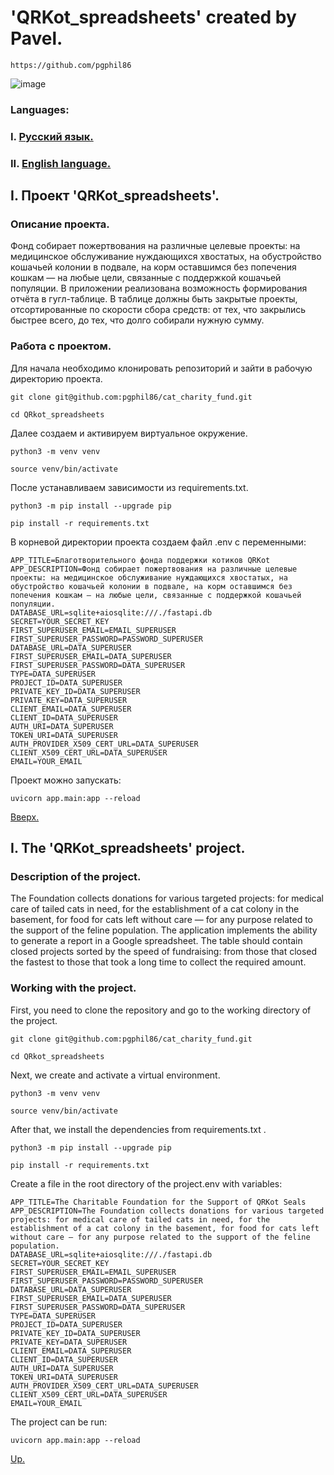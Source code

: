 # 'QRKot_spreadsheets' created by Pavel.
```
https://github.com/pgphil86
```
![image](https://img.shields.io/badge/Python-FFD43B?style=for-the-badge&logo=python&logoColor=blue)
### Languages:
### I. [Русский язык.](https://github.com/pgphil86/QRkot_spreadsheets?tab=readme-ov-file#i-проект-qrkot_spreadsheets)
### II. [English language.](https://github.com/pgphil86/QRkot_spreadsheets?tab=readme-ov-file#i-the-qrkot_spreadsheets-project)
## I. Проект 'QRKot_spreadsheets'.

### Описание проекта.
Фонд собирает пожертвования на различные целевые проекты: на медицинское обслуживание нуждающихся хвостатых,
на обустройство кошачьей колонии в подвале, на корм оставшимся без попечения кошкам — на любые цели,
связанные с поддержкой кошачьей популяции. В приложении реализована возможность формирования отчёта в гугл-таблице.
В таблице должны быть закрытые проекты, отсортированные по скорости сбора средств: от тех, что закрылись быстрее всего, до тех, что долго собирали нужную сумму.
### Работа с проектом.
Для начала необходимо клонировать репозиторий и зайти в рабочую директорию проекта.
```
git clone git@github.com:pgphil86/cat_charity_fund.git
```
```
cd QRkot_spreadsheets
```
Далее создаем и активируем виртуальное окружение.
```
python3 -m venv venv
```
```
source venv/bin/activate
```
После устанавливаем зависимости из requirements.txt.
```
python3 -m pip install --upgrade pip
```
```
pip install -r requirements.txt
```
В корневой директории проекта создаем файл .env с переменными:
```
APP_TITLE=Благотворительного фонда поддержки котиков QRKot
APP_DESCRIPTION=Фонд собирает пожертвования на различные целевые проекты: на медицинское обслуживание нуждающихся хвостатых, на обустройство кошачьей колонии в подвале, на корм оставшимся без попечения кошкам — на любые цели, связанные с поддержкой кошачьей популяции.
DATABASE_URL=sqlite+aiosqlite:///./fastapi.db
SECRET=YOUR_SECRET_KEY
FIRST_SUPERUSER_EMAIL=EMAIL_SUPERUSER
FIRST_SUPERUSER_PASSWORD=PASSWORD_SUPERUSER
DATABASE_URL=DATA_SUPERUSER
FIRST_SUPERUSER_EMAIL=DATA_SUPERUSER
FIRST_SUPERUSER_PASSWORD=DATA_SUPERUSER
TYPE=DATA_SUPERUSER
PROJECT_ID=DATA_SUPERUSER
PRIVATE_KEY_ID=DATA_SUPERUSER
PRIVATE_KEY=DATA_SUPERUSER
CLIENT_EMAIL=DATA_SUPERUSER
CLIENT_ID=DATA_SUPERUSER
AUTH_URI=DATA_SUPERUSER
TOKEN_URI=DATA_SUPERUSER
AUTH_PROVIDER_X509_CERT_URL=DATA_SUPERUSER
CLIENT_X509_CERT_URL=DATA_SUPERUSER
EMAIL=YOUR_EMAIL
```
Проект можно запускать:
```
uvicorn app.main:app --reload
```

[Вверх.](https://github.com/pgphil86/QRkot_spreadsheets?tab=readme-ov-file#qrkot_spreadsheets-created-by-pavel)

## I. The 'QRKot_spreadsheets' project.

### Description of the project.
The Foundation collects donations for various targeted projects: for medical care of tailed cats in need,
for the establishment of a cat colony in the basement, for food for cats left without care — for any purpose
related to the support of the feline population. The application implements the ability to generate a report in a Google spreadsheet.
The table should contain closed projects sorted by the speed of fundraising: from those that closed the fastest to those that took a long time to collect the required amount.
### Working with the project.
First, you need to clone the repository and go to the working directory of the project.
```
git clone git@github.com:pgphil86/cat_charity_fund.git
```
```
cd QRkot_spreadsheets
```
Next, we create and activate a virtual environment.
```
python3 -m venv venv
```
```
source venv/bin/activate
```
After that, we install the dependencies from requirements.txt .
```
python3 -m pip install --upgrade pip
```
```
pip install -r requirements.txt
```
Create a file in the root directory of the project.env with variables:
```
APP_TITLE=The Charitable Foundation for the Support of QRKot Seals
APP_DESCRIPTION=The Foundation collects donations for various targeted projects: for medical care of tailed cats in need, for the establishment of a cat colony in the basement, for food for cats left without care — for any purpose related to the support of the feline population.
DATABASE_URL=sqlite+aiosqlite:///./fastapi.db
SECRET=YOUR_SECRET_KEY
FIRST_SUPERUSER_EMAIL=EMAIL_SUPERUSER
FIRST_SUPERUSER_PASSWORD=PASSWORD_SUPERUSER
DATABASE_URL=DATA_SUPERUSER
FIRST_SUPERUSER_EMAIL=DATA_SUPERUSER
FIRST_SUPERUSER_PASSWORD=DATA_SUPERUSER
TYPE=DATA_SUPERUSER
PROJECT_ID=DATA_SUPERUSER
PRIVATE_KEY_ID=DATA_SUPERUSER
PRIVATE_KEY=DATA_SUPERUSER
CLIENT_EMAIL=DATA_SUPERUSER
CLIENT_ID=DATA_SUPERUSER
AUTH_URI=DATA_SUPERUSER
TOKEN_URI=DATA_SUPERUSER
AUTH_PROVIDER_X509_CERT_URL=DATA_SUPERUSER
CLIENT_X509_CERT_URL=DATA_SUPERUSER
EMAIL=YOUR_EMAIL
```
The project can be run:
```
uvicorn app.main:app --reload
```

[Up.](https://github.com/pgphil86/QRkot_spreadsheets?tab=readme-ov-file#qrkot_spreadsheets-created-by-pavel)
